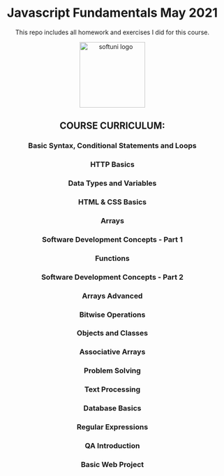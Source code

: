 <div align="center">

# Javascript Fundamentals May 2021

This repo includes all homework and exercises I did for this course.

<img src="https://upload.wikimedia.org/wikipedia/commons/7/76/Logo_Software_University_%28SoftUni%29_-_blue.png" alt="softuni logo" width="150"/><br/>

## COURSE CURRICULUM:

### Basic Syntax, Conditional Statements and Loops<br/>
### HTTP Basics<br/>
### Data Types and Variables<br/>
### HTML & CSS Basics<br/>
### Arrays<br/>
### Software Development Concepts - Part 1<br/>
### Functions<br/>
### Software Development Concepts - Part 2<br/>
### Arrays Advanced<br/>
### Bitwise Operations<br/>
### Objects and Classes<br/>
### Associative Arrays<br/>
### Problem Solving<br/>
### Text Processing<br/>
### Database Basics<br/>
### Regular Expressions<br/>
### QA Introduction<br/>
### Basic Web Project<br/>

</div>
